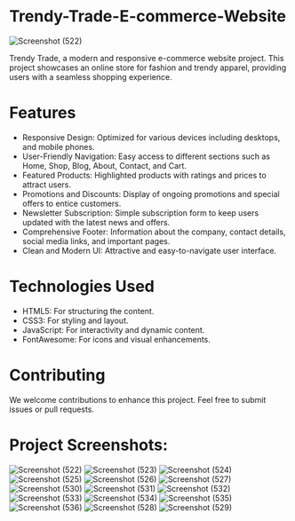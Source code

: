 # Trendy-Trade-E-commerce-Website
![Screenshot (522)](https://github.com/user-attachments/assets/0db53f52-045a-4762-873e-67b713458123)

Trendy Trade, a modern and responsive e-commerce website project. This project showcases an online store for fashion and trendy apparel, providing users with a seamless shopping experience.

# Features
- Responsive Design: Optimized for various devices including desktops, and mobile phones.
- User-Friendly Navigation: Easy access to different sections such as Home, Shop, Blog, About, Contact, and Cart.
- Featured Products: Highlighted products with ratings and prices to attract users.
- Promotions and Discounts: Display of ongoing promotions and special offers to entice customers.
- Newsletter Subscription: Simple subscription form to keep users updated with the latest news and offers.
- Comprehensive Footer: Information about the company, contact details, social media links, and important pages.
- Clean and Modern UI: Attractive and easy-to-navigate user interface.
  
# Technologies Used
- HTML5: For structuring the content.
- CSS3: For styling and layout.
- JavaScript: For interactivity and dynamic content.
- FontAwesome: For icons and visual enhancements.

# Contributing
We welcome contributions to enhance this project. Feel free to submit issues or pull requests.

# Project Screenshots:
![Screenshot (522)](https://github.com/user-attachments/assets/8c3939b1-46f6-422e-8d2e-4ddda3f574d1)
![Screenshot (523)](https://github.com/user-attachments/assets/e85adcb9-e445-426f-b87c-5e2c7939d6be)
![Screenshot (524)](https://github.com/user-attachments/assets/f26b0cce-7d98-44d4-bc8a-8f9cdf08a2d7)
![Screenshot (525)](https://github.com/user-attachments/assets/1a96e581-d02c-49f7-b180-0c920a679a7d)
![Screenshot (526)](https://github.com/user-attachments/assets/b152e844-7b25-4312-8d45-b9676b65883c)
![Screenshot (527)](https://github.com/user-attachments/assets/84eced5e-d8b2-4a33-b1fb-399e9094e61d)
![Screenshot (530)](https://github.com/user-attachments/assets/04f27210-4ad8-4ed3-bdfe-f5a76a8906b1)
![Screenshot (531)](https://github.com/user-attachments/assets/92a3db54-a4be-43a2-865a-f25abcd19bf1)
![Screenshot (532)](https://github.com/user-attachments/assets/d8639234-f578-4d04-a8a6-e7c140e4072a)
![Screenshot (533)](https://github.com/user-attachments/assets/4a2336b0-393c-439d-99cc-f66ac3a1276b)
![Screenshot (534)](https://github.com/user-attachments/assets/24e517ce-3025-47ff-93ce-dd73ab409147)
![Screenshot (535)](https://github.com/user-attachments/assets/e13c14f1-cd25-4f22-ab73-72cbd4b6561f)
![Screenshot (536)](https://github.com/user-attachments/assets/c57a3552-1207-4ca5-ad5c-cd25e5dbba89)
![Screenshot (528)](https://github.com/user-attachments/assets/df7adb8c-f130-4a32-b8ae-03bd1e0896d8)
![Screenshot (529)](https://github.com/user-attachments/assets/fcf20c74-8041-455a-afc6-dd1c3a0800e2)




